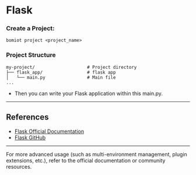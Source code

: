 # Flask

### Create a Project:

```shell
bomiot project <project_name>
```

###  Project Structure

```
my-project/                    # Project directory
├── flask_app/                 # flask app
│   └── main.py                # Main file
...
```

- Then you can write your Flask application within this main.py.

---

## References

- [Flask Official Documentation](https://flask.palletsprojects.com/en/stable/)
- [Flask GitHub](https://github.com/pallets/flask)

---

For more advanced usage (such as multi-environment management, plugin extensions, etc.), refer to the official documentation or community resources.